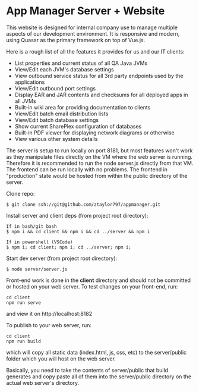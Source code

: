 # App Manager Server + Website

This website is designed for internal company use to manage multiple aspects of our development environment.
It is responsive and modern, using Quasar as the primary framework on top of Vue.js.

Here is a rough list of all the features it provides for us and our IT clients:

- List properties and current status of all QA Java JVMs
- View/Edit each JVM's database settings
- View outbound service status for all 3rd party endpoints used by the applications
- View/Edit outbound port settings
- Display EAR and JAR contents and checksums for all deployed apps in all JVMs
- Built-in wiki area for providing documentation to clients
- View/Edit batch email distribution lists
- View/Edit batch database settings
- Show current SharePlex configuration of databases
- Built-in PDF viewer for displaying network diagrams or otherwise
- View various other system details

The server is setup to run locally on port 8181, but most features won't work as they manipulate files directly on the VM where the web server is running.
Therefore it is recommended to run the node server.js directly from that VM. The frontend can be run locally with no problems.
The frontend in "production" state would be hosted from within the public directory of the server.

Clone repo:
```
$ git clone ssh://git@github.com/ztaylor797/appmanager.git
```

Install server and client deps (from project root directory):
```
If in bash/git bash
$ npm i && cd client && npm i && cd ../server && npm i

If in powershell (VSCode)
$ npm i; cd client; npm i; cd ../server; npm i;
```

Start dev server (from project root directory):
```
$ node server/server.js
```

Front-end work is done in the **client** directory and should not be committed or
hosted on your web server. To test changes on your front-end, run:
```
cd client
npm run serve
```
and view it on http://localhost:8182 

To publish to your web server, run:
```
cd client
npm run build
```
which will copy all static data (index.html, js, css, etc) to the server/public folder which you will host on the web server.

Basically, you need to take the contents of server/public that build generates and copy paste all of them into the server/public directory on the actual web server's directory.
